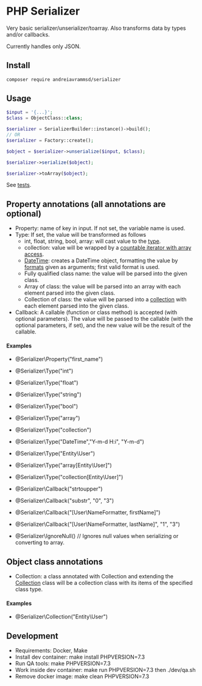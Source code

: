 # PHP Serializer

Very basic serializer/unserializer/toarray. Also transforms data by types and/or callbacks.

Currently handles only JSON.

## Install
```bash
composer require andreiavrammsd/serializer
```

## Usage
```php
$input = '{...}';
$class = ObjectClass::class;

$serializer = SerializerBuilder::instance()->build();
// OR
$serializer = Factory::create();

$object = $serializer->unserialize($input, $class);

$serializer->serialize($object);

$serializer->toArray($object);
```

See [tests](./tests).

## Property annotations (all annotations are optional)
* Property: name of key in input. If not set, the variable name is used.
* Type: If set, the value will be transformed as follows
    * int, float, string, bool, array: will cast value to the [type](https://secure.php.net/manual/en/language.types.intro.php#language.types.intro).
    * collection: value will be wrapped by a [countable iterator with array access](./src/Collection.php).
    * [DateTime](https://secure.php.net/manual/en/book.datetime.php): creates a DateTime object, formatting the value by [formats](https://secure.php.net/manual/en/datetime.createfromformat.php#refsect1-datetime.createfromformat-parameters) given as arguments; first valid format is used.
    * Fully qualified class name: the value will be parsed into the given class.
    * Array of class: the value will be parsed into an array with each element parsed into the given class.
    * Collection of class: the value will be parsed into a [collection](./src/Collection.php) with each element parsed into the given class.
* Callback: A callable (function or class method) is accepted (with optional parameters). The value will be passed to the callable (with the optional parameters, if set), and the new value will be the result of the callable.

#### Examples
* @Serializer\Property("first_name")

* @Serializer\Type("int")
* @Serializer\Type("float")
* @Serializer\Type("string")
* @Serializer\Type("bool")
* @Serializer\Type("array")
* @Serializer\Type("collection")
* @Serializer\Type("DateTime","Y-m-d H:i", "Y-m-d")
* @Serializer\Type("Entity\User")
* @Serializer\Type("array[Entity\User]")
* @Serializer\Type("collection[Entity\User]")

* @Serializer\Callback("strtoupper")
* @Serializer\Callback("substr", "0", "3")
* @Serializer\Callback("[User\NameFormatter, firstName]")
* @Serializer\Callback("[User\NameFormatter, lastName]", "1", "3")

* @Serializer\IgnoreNull() // Ignores null values when serializing or converting to array.

## Object class annotations
* Collection: a class annotated with Collection and extending the [Collection](./src/Collection.php) class will be a collection class with its items of the specified class type.

#### Examples
* @Serializer\Collection("Entity\User")

## Development
* Requirements: Docker, Make
* Install dev container: make install PHPVERSION=7.3
* Run QA tools: make PHPVERSION=7.3
* Work inside dev container: make run PHPVERSION=7.3 then ./dev/qa.sh
* Remove docker image: make clean PHPVERSION=7.3
